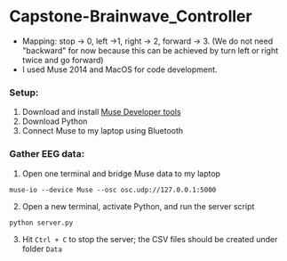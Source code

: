 # Capstone-Brainwave_Controller
- Mapping: stop -> 0, left ->1, right -> 2, forward -> 3. (We do not need "backward" for now because this can be achieved by turn left or right twice and go forward)
- I used Muse 2014 and MacOS for code development.



### Setup:
1. Download and install [Muse Developer tools](http://developer.choosemuse.com/tools/mac-tools/getting-started-for-mac)
2. Download Python
3. Connect Muse to my laptop using Bluetooth

### Gather EEG data:
1. Open one terminal and bridge Muse data to my laptop

```muse-io --device Muse --osc osc.udp://127.0.0.1:5000```

2. Open a new terminal, activate Python, and run the server script

```python server.py```

3. Hit ```Ctrl + C``` to stop the server; the CSV files should be created under folder ```Data```
